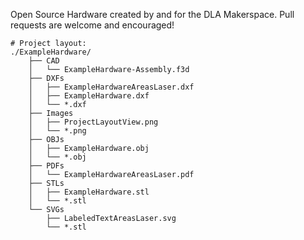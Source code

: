 Open Source Hardware created by and for the DLA Makerspace.  Pull requests are welcome and encouraged!


```
# Project layout:
./ExampleHardware/
    ├── CAD
    │   └── ExampleHardware-Assembly.f3d
    ├── DXFs
    │   ├── ExampleHardwareAreasLaser.dxf
    │   ├── ExampleHardware.dxf
    │   └── *.dxf
    ├── Images
    │   ├── ProjectLayoutView.png
    │   └── *.png
    ├── OBJs
    │   ├── ExampleHardware.obj
    │   └── *.obj
    ├── PDFs
    │   └── ExampleHardwareAreasLaser.pdf
    ├── STLs
    │   ├── ExampleHardware.stl
    │   └── *.stl
    └── SVGs
        ├── LabeledTextAreasLaser.svg
        └── *.stl
```
